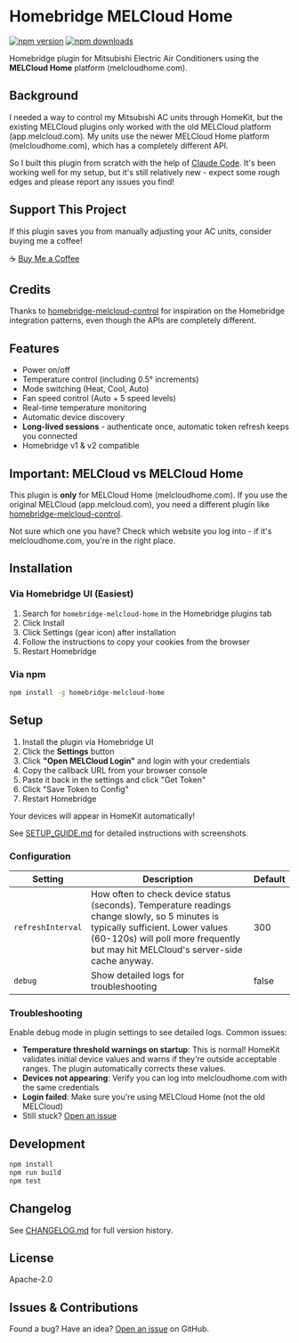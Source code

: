 # Homebridge MELCloud Home

[![npm version](https://badgen.net/npm/v/homebridge-melcloud-home)](https://www.npmjs.com/package/homebridge-melcloud-home)
[![npm downloads](https://badgen.net/npm/dt/homebridge-melcloud-home)](https://www.npmjs.com/package/homebridge-melcloud-home)

Homebridge plugin for Mitsubishi Electric Air Conditioners using the **MELCloud Home** platform (melcloudhome.com).

## Background

I needed a way to control my Mitsubishi AC units through HomeKit, but the existing MELCloud plugins only worked with the old MELCloud platform (app.melcloud.com). My units use the newer MELCloud Home platform (melcloudhome.com), which has a completely different API.

So I built this plugin from scratch with the help of [Claude Code](https://claude.com/claude-code). It's been working well for my setup, but it's still relatively new - expect some rough edges and please report any issues you find!

## Support This Project

If this plugin saves you from manually adjusting your AC units, consider buying me a coffee!

☕ [Buy Me a Coffee](https://buymeacoffee.com/eehnsio)

## Credits

Thanks to [homebridge-melcloud-control](https://github.com/grzegorz914/homebridge-melcloud-control) for inspiration on the Homebridge integration patterns, even though the APIs are completely different.

## Features

- Power on/off
- Temperature control (including 0.5° increments)
- Mode switching (Heat, Cool, Auto)
- Fan speed control (Auto + 5 speed levels)
- Real-time temperature monitoring
- Automatic device discovery
- **Long-lived sessions** - authenticate once, automatic token refresh keeps you connected
- Homebridge v1 & v2 compatible

## Important: MELCloud vs MELCloud Home

This plugin is **only** for MELCloud Home (melcloudhome.com). If you use the original MELCloud (app.melcloud.com), you need a different plugin like [homebridge-melcloud-control](https://github.com/grzegorz914/homebridge-melcloud-control).

Not sure which one you have? Check which website you log into - if it's melcloudhome.com, you're in the right place.

## Installation

### Via Homebridge UI (Easiest)

1. Search for `homebridge-melcloud-home` in the Homebridge plugins tab
2. Click Install
3. Click Settings (gear icon) after installation
4. Follow the instructions to copy your cookies from the browser
5. Restart Homebridge

### Via npm

```bash
npm install -g homebridge-melcloud-home
```

## Setup

1. Install the plugin via Homebridge UI
2. Click the **Settings** button
3. Click **"Open MELCloud Login"** and login with your credentials
4. Copy the callback URL from your browser console
5. Paste it back in the settings and click "Get Token"
6. Click "Save Token to Config"
7. Restart Homebridge

Your devices will appear in HomeKit automatically!

See [SETUP_GUIDE.md](SETUP_GUIDE.md) for detailed instructions with screenshots.

### Configuration

| Setting | Description | Default |
|---------|-------------|---------|
| `refreshInterval` | How often to check device status (seconds). Temperature readings change slowly, so 5 minutes is typically sufficient. Lower values (60-120s) will poll more frequently but may hit MELCloud's server-side cache anyway. | 300 |
| `debug` | Show detailed logs for troubleshooting | false |

### Troubleshooting

Enable debug mode in plugin settings to see detailed logs. Common issues:

- **Temperature threshold warnings on startup**: This is normal! HomeKit validates initial device values and warns if they're outside acceptable ranges. The plugin automatically corrects these values.
- **Devices not appearing**: Verify you can log into melcloudhome.com with the same credentials
- **Login failed**: Make sure you're using MELCloud Home (not the old MELCloud)
- Still stuck? [Open an issue](https://github.com/eehnsio/homebridge-melcloud-home/issues)


## Development

```bash
npm install
npm run build
npm test
```

## Changelog

See [CHANGELOG.md](CHANGELOG.md) for full version history.

## License

Apache-2.0

## Issues & Contributions

Found a bug? Have an idea? [Open an issue](https://github.com/eehnsio/homebridge-melcloud-home/issues) on GitHub.
